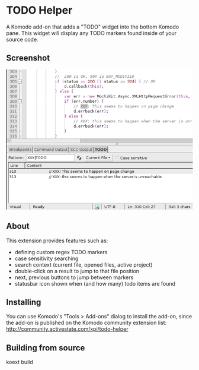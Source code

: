 # TODO Helper

A Komodo add-on that adds a "TODO" widget into the bottom Komodo pane. This
widget will display any TODO markers found inside of your source code.

## Screenshot

![Screenshot](screenshots/TODO_ScreenShot.png)

## About

This extension provides features such as:
* defining custom regex TODO markers
* case sensitivity searching
* search context (current file, opened files, active project)
* double-click on a result to jump to that file position
* next, previous buttons to jump between markers
* statusbar icon shown when (and how many) todo items are found

## Installing

You can use Komodo's "Tools > Add-ons" dialog to install the add-on, since the
add-on is published on the Komodo community extension list:
http://community.activestate.com/xpi/todo-helper

## Building from source

  koext build

